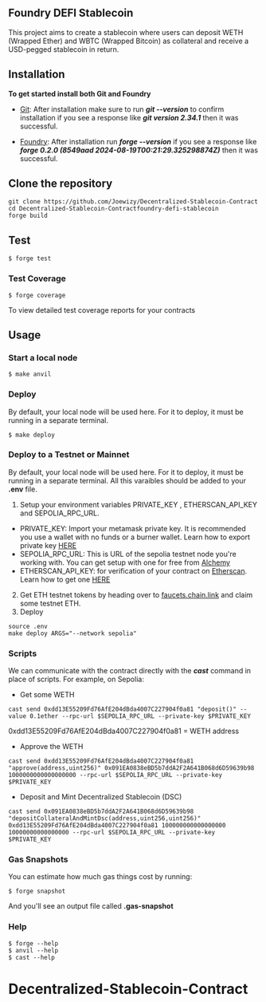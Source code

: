 ## Foundry DEFI Stablecoin
This project aims to create a stablecoin where users can deposit WETH (Wrapped Ether) and WBTC (Wrapped Bitcoin) as collateral and receive a USD-pegged stablecoin in return.

## Installation
**To get started install both Git and Foundry**

- [Git](https://git-scm.com/book/en/v2/Getting-Started-Installing-Git): After installation make sure to run *****git --version***** to confirm installation if you see a response like *****git version 2.34.1*****
then it was successful.

- [Foundry](https://getfoundry.sh/): After installation run *****forge --version***** if you see a response like *****forge 0.2.0 (8549aad 2024-08-19T00:21:29.325298874Z)***** then it was successful.

## Clone the repository
```shell
git clone https://github.com/Joewizy/Decentralized-Stablecoin-Contract
cd Decentralized-Stablecoin-Contractfoundry-defi-stablecoin
forge build
```
## Test

```shell
$ forge test
```
### Test Coverage
```shell
$ forge coverage
```
To view detailed test coverage reports for your contracts
## Usage
### Start a local node
```shell
$ make anvil
```
### Deploy
By default, your local node will be used here. For it to deploy, it must be running in a separate terminal.
```shell
$ make deploy
```

### Deploy to a Testnet or Mainnet
By default, your local node will be used here. For it to deploy, it must be running in a separate terminal. All this varaibles should be added to your **.env** file. 
1. Setup your environment variables PRIVATE_KEY , ETHERSCAN_API_KEY and SEPOLIA_RPC_URL.
- PRIVATE_KEY: Import your metamask private key. It is recommended you use a wallet with no funds or a burner wallet. Learn how to export private key [HERE](https://support.metamask.io/managing-my-wallet/secret-recovery-phrase-and-private-keys/how-to-export-an-accounts-private-key/)
- SEPOLIA_RPC_URL: This is URL of the sepolia testnet node you're working with. You can get setup with one for free from [Alchemy](https://www.alchemy.com/?a=673c802981)
- ETHERSCAN_API_KEY: for verification of your contract on [Etherscan](https://etherscan.io/). Learn how to get one [HERE](https://docs.etherscan.io/getting-started/viewing-api-usage-statistics)
2. Get ETH testnet tokens by heading over to [faucets.chain.link](https://faucets.chain.link/) and claim some testnet ETH. 
3. Deploy
```shell
source .env
make deploy ARGS="--network sepolia"
```

### Scripts
We can communicate with the contract directly with the ***cast*** command in place of scripts.
For example, on Sepolia:
* Get some WETH
```shell
cast send 0xdd13E55209Fd76AfE204dBda4007C227904f0a81 "deposit()" --value 0.1ether --rpc-url $SEPOLIA_RPC_URL --private-key $PRIVATE_KEY
```
0xdd13E55209Fd76AfE204dBda4007C227904f0a81 = WETH address
* Approve the WETH
```shell
cast send 0xdd13E55209Fd76AfE204dBda4007C227904f0a81 "approve(address,uint256)" 0x091EA0838eBD5b7ddA2F2A641B068d6D59639b98 1000000000000000000 --rpc-url $SEPOLIA_RPC_URL --private-key $PRIVATE_KEY
```
* Deposit and Mint Decentralized Stablecoin (DSC)
```shell
cast send 0x091EA0838eBD5b7ddA2F2A641B068d6D59639b98 "depositCollateralAndMintDsc(address,uint256,uint256)" 0xdd13E55209Fd76AfE204dBda4007C227904f0a81 100000000000000000 10000000000000000 --rpc-url $SEPOLIA_RPC_URL --private-key $PRIVATE_KEY
```
### Gas Snapshots
You can estimate how much gas things cost by running:

```shell
$ forge snapshot
```
And you'll see an output file called **.gas-snapshot**

### Help

```shell
$ forge --help
$ anvil --help
$ cast --help
```
# Decentralized-Stablecoin-Contract
